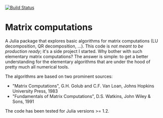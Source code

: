 [![Build Status](https://travis-ci.org/timueh/MatrixComputations.svg?branch=master)](https://travis-ci.org/timueh/MatrixComputations)

# Matrix computations

A Julia package that explores basic algorithms for matrix computations (LU decomposition, QR decomposition, ...).
This code is *not meant to be production ready*; it's a side project I started.
Why bother with such elementary matrix computations?
The answer is simple: to get a better understanding for the elementary algorithms that are under the hood of pretty much all numerical tools.

The algorithms are based on two prominent sources:

- "Matrix Computations", G.H. Golub and C.F. Van Loan, Johns Hopkins University Press, 1983
- "Fundamentals of Matrix Computations", D.S. Watkins, John Wiley & Sons, 1991

The code has been tested for Julia versions >= 1.2.